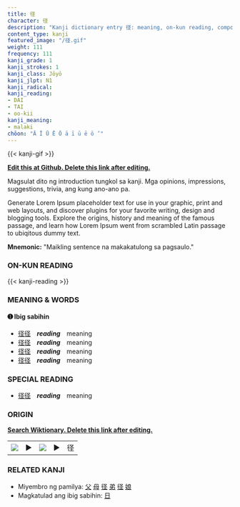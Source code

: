 ```yaml
---
title: 径
character: 径
description: "Kanji dictionary entry 径: meaning, on-kun reading, compounds, origin, related kanji"
content_type: kanji
featured_image: "/径.gif"
weight: 111
frequency: 111
kanji_grade: 1
kanji_strokes: 1
kanji_class: Jōyō
kanji_jlpt: N1
kanji_radical: 
kanji_reading: 
- DAI
- TAI
- oo-kii
kanji_meaning:
- malaki
chōon: "Ā Ī Ū Ē Ō ā ī ū ē ō ’"
---
```

[//]: # (Don't edit the line below. Kanji animated GIF code is automatically generated.)
{{< kanji-gif >}}

[//]: # (Edit below this line.)

**[Edit this at Github. Delete this link after editing.](https://github.com/tim0g/tim/tree/main/content/kanji/径/index.md)**

Magsulat dito ng introduction tungkol sa kanji. Mga opinions, impressions, suggestions, trivia, ang kung ano-ano pa.

Generate Lorem Ipsum placeholder text for use in your graphic, print and web layouts, and discover plugins for your favorite writing, design and blogging tools. Explore the origins, history and meaning of the famous passage, and learn how Lorem Ipsum went from scrambled Latin passage to ubiqitous dummy text.
 
**Mnemonic:** "Maikling sentence na makakatulong sa pagsaulo."

### ON-KUN READING

[//]: # (Don't edit the line below. ON-KUN READING code is automatically generated.)
{{< kanji-reading >}}

### MEANING & WORDS

#### ➊ **Ibig sabihin**
  - [径](../径)[径](../径)　***reading***　meaning
  - [径](../径)[径](../径)　***reading***　meaning
  - [径](../径)[径](../径)　***reading***　meaning
  - [径](../径)[径](../径)　***reading***　meaning

### SPECIAL READING
  - [径](../径)[径](../径)　***reading***　meaning

### ORIGIN

**[Search Wiktionary. Delete this link after editing.](https://wiktionary.org/wiki/径)**
<table class="kanji-table"><tr><td>
<img src="60px-径-bronze.svg.png">
</td><td>▶</td><td>
<img src="60px-径-oracle.svg.png">
</td><td>▶</td>
<td class="kanji-origin">径</td>
</tr></table>

### RELATED KANJI
- Miyembro ng pamilya: [父](../父) [母](../母) [径](../径) [弟](../弟) [径](../径) [娘](../娘)
- Magkatulad ang ibig sabihin: [日](../日)
